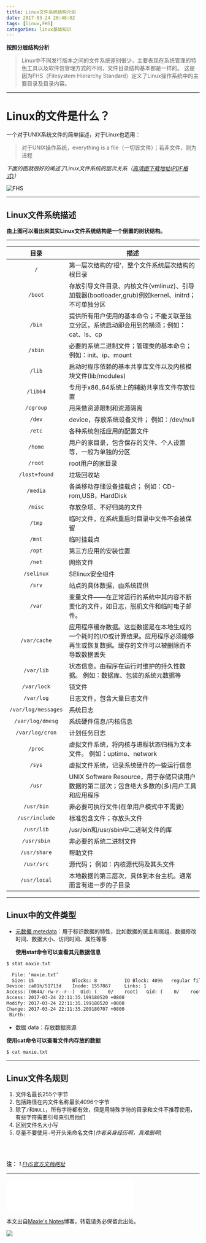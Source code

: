 ```yaml
---
title: Linux文件系统结构介绍
date: 2017-03-24 20:48:02
tags: [linux,FHS]
categories: linux基础知识
---
```


**按照分层结构分析**
    


>Linux中不同发行版本之间的文件系统差别很少，主要表现在系统管理的特色工具以及软件包管理方式的不同，文件目录结构基本都是一样的。
>这是因为FHS（Filesystem Hierarchy Standard）定义了Linux操作系统中的主要目录及目录内容。


-------

# Linux的文件是什么？

一个对于UNIX系统文件的简单描述，对于Linux也适用：

> 对于UNIX操作系统，everything is a file（一切皆文件）；若非文件，则为进程

*下面的图就很好的阐述了Linux文件系统的层次关系（[高清图下载地址(PDF格式)](http://www.blackmoreops.com/wp-content/uploads/2015/06/Linux-File-System-Hierarchy-blackMORE-Ops.pdf)）*


![FHS](https://ww3.sinaimg.cn/large/006tNbRwly1fdy8q57bayj31kw1494qq.jpg)

<!-- more -->

-------


## Linux文件系统描述

   **由上图可以看出来其实Linux文件系统结构是一个倒置的树状结构。**
    







-------





| 目录 | 描述 |
| :-: |--- |
| `/` |第一层次结构的’根’，整个文件系统层次结构的根目录 |
| `/boot` |  存放引导文件目录、内核文件(vmlinuz)、引导加载器(bootloader,grub)例如kernel、initrd；不可单独分区 |
| `/bin` |提供所有用户使用的基本命令；不能关联至独立分区，系统启动即会用到的横须；例如：cat、ls、cp|
| `/sbin` | 必要的系统二进制文件；管理类的基本命令； 例如：init、ip、mount |
| `/lib` | 启动时程序依赖的基本共享库文件以及内核模块文件(lib/modules) |
| `/lib64` | 专用于x86_64系统上的辅助共享库文件存放位置 |
| `/cgroup` | 用来做资源限制和资源隔离 |
| `/dev` | device，存放系统设备文件； 例如：/dev/null |
| `/etc` | 各种系统包括应用的配置文件 |
| `/home` | 用户的家目录，包含保存的文件、个人设置等，一般为单独的分区 |
| `/root` | root用户的家目录 |
| `/lost+found` | 垃圾回收站 |
| `/media` | 各类移动存储设备挂载点； 例如：CD-rom,USB，HardDisk |
| `/misc` | 存放杂项、不好归类的文件 |
| `/tmp` | 临时文件，在系统重启时目录中文件不会被保留 |
| `/mnt` | 临时挂载点 |
| `/opt` | 第三方应用的安装位置 |
| `/net` | 网络文件 |
| `/selinux` | SElinux安全组件 |
| `/srv` | 站点的具体数据，由系统提供 |
| `/var` | 变量文件——在正常运行的系统中其内容不断变化的文件，如日志，脱机文件和临时电子邮件。 |
| `/var/cache` | 应用程序缓存数据。这些数据是在本地生成的一个耗时的I/O或计算结果。应用程序必须能够再生或恢复数据。缓存的文件可以被删除而不导致数据丢失 |
| `/var/lib` | 状态信息。由程序在运行时维护的持久性数据。 例如：数据库、包装的系统元数据等 |
| `/var/lock` | 锁文件 |
| `/var/log` | 日志文件，包含大量日志文件 |
| `/var/log/messages` | 系统日志 |
| `/var/log/dmesg` | 系统硬件信息/内核信息 |
| `/var/log/cron` | 计划任务日志 |
| `/proc` | 虚拟文件系统，将内核与进程状态归档为文本文件。 例如：uptime、network |
| `/sys` | 虚拟文件系统，记录系统硬件的一些运行信息 |
| `/usr` | UNIX Software Resource，用于存储只读用户数据的第二层次；包含绝大多数的(多)用户工具和应用程序 |
| `/usr/bin` | 非必要可执行文件(在单用户模式中不需要) |
| `/usr/include` | 标准包含文件；存放头文件 |
| `/usr/lib` | /usr/bin和/usr/sbin中二进制文件的库 |
| `/usr/sbin` | 非必要的系统二进制文件  |
| `/usr/share` | 帮助文件 |
| `/usr/src` | 源代码； 例如：内核源代码及其头文件 |
| `/usr/local` | 本地数据的第三层次，具体到本台主机。通常而言有进一步的子目录 |


-------


## Linux中的文件类型

* [元数据 metedata](https://zh.wikipedia.org/wiki/%E5%85%83%E6%95%B0%E6%8D%AE)：用于标识数据的特性，比如数据的属主和属组、数据修改时间、数据大小、访问时间、属性等等

    **使用stat命令可以查看其元数据信息**
    
```bash
$ stat maxie.txt

  File: ‘maxie.txt’
  Size: 15              Blocks: 8          IO Block: 4096   regular file
Device: ca01h/51713d    Inode: 1557867     Links: 1
Access: (0644/-rw-r--r--)  Uid: (    0/    root)   Gid: (    0/    root)
Access: 2017-03-24 22:11:35.199180520 +0800
Modify: 2017-03-24 22:11:35.199180520 +0800
Change: 2017-03-24 22:11:35.209180707 +0800
 Birth: -
```

* 数据 data：存放数据资源

**使用cat命令可以查看文件内存放的数据**


```bash
$ cat maxie.txt
```

-------


## Linux文件名规则

1. 文件名最长255个字节
2. 包括路径在内文件名称最长4096个字节
3. 除了`/`和`NULL`，所有字符都有效，但是用特殊字符的目录和文件不推荐使用，有些字符需要引号来引用他们
4. 区别文件名大小写
5. 尽量不要使用`-`号开头来命名文件(*作者亲身经历啊，真难删啊*)




<br></br>

**注：**
    *1.[FHS官方文档网址](http://www.pathname.com/fhs/)*    



-------
<iframe frameborder="no" border="0" marginwidth="0" marginheight="0" width=330 height=86 src="//music.163.com/outchain/player?type=2&id=857896&auto=0&height=66"></iframe>

本文出自[Maxie's Notes](http://maxiecloud.com)博客，转载请务必保留此出处。

![](https://ww1.sinaimg.cn/large/006tNbRwly1fdzc80odsuj30gn0ilq5m.jpg)



<!--author：maxie（马驰原）-->
<!--QQ：17045930-->



